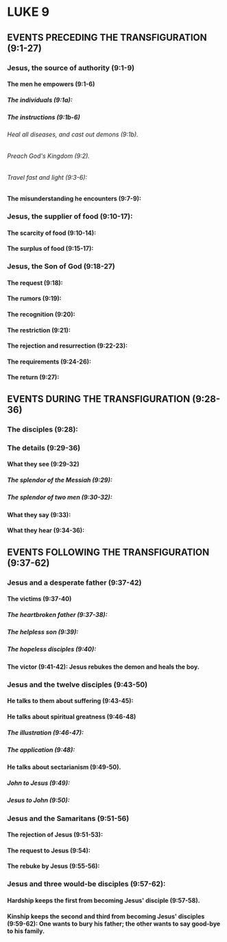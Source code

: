 ---
---
# LUKE 9
## EVENTS PRECEDING THE TRANSFIGURATION (9:1-27) 
###  Jesus, the source of authority (9:1-9) 
####  The men he empowers (9:1-6) 
#####  The individuals (9:1a): 
#####  The instructions (9:1b-6) 
######  Heal all diseases, and cast out demons (9:1b). 
######  Preach God\'s Kingdom (9:2). 
######  Travel fast and light (9:3-6): 
####  The misunderstanding he encounters (9:7-9): 
###  Jesus, the supplier of food (9:10-17): 
####  The scarcity of food (9:10-14): 
####  The surplus of food (9:15-17): 
###  Jesus, the Son of God (9:18-27) 
####  The request (9:18): 
####  The rumors (9:19): 
####  The recognition (9:20): 
####  The restriction (9:21): 
####  The rejection and resurrection (9:22-23): 
####  The requirements (9:24-26): 
####  The return (9:27): 
## EVENTS DURING THE TRANSFIGURATION (9:28-36) 
###  The disciples (9:28): 
###  The details (9:29-36) 
####  What they see (9:29-32) 
#####  The splendor of the Messiah (9:29): 
#####  The splendor of two men (9:30-32): 
####  What they say (9:33): 
####  What they hear (9:34-36): 
## EVENTS FOLLOWING THE TRANSFIGURATION (9:37-62) 
###  Jesus and a desperate father (9:37-42) 
####  The victims (9:37-40) 
#####  The heartbroken father (9:37-38): 
#####  The helpless son (9:39): 
#####  The hopeless disciples (9:40): 
####  The victor (9:41-42): Jesus rebukes the demon and heals the boy. 
###  Jesus and the twelve disciples (9:43-50) 
####  He talks to them about suffering (9:43-45): 
####  He talks about spiritual greatness (9:46-48) 
#####  The illustration (9:46-47): 
#####  The application (9:48): 
####  He talks about sectarianism (9:49-50). 
#####  John to Jesus (9:49): 
#####  Jesus to John (9:50): 
###  Jesus and the Samaritans (9:51-56) 
####  The rejection of Jesus (9:51-53): 
####  The request to Jesus (9:54): 
####  The rebuke by Jesus (9:55-56): 
###  Jesus and three would-be disciples (9:57-62): 
####  Hardship keeps the first from becoming Jesus\' disciple (9:57-58). 
####  Kinship keeps the second and third from becoming Jesus\' disciples (9:59-62): One wants to bury his father; the other wants to say good-bye to his family. 
